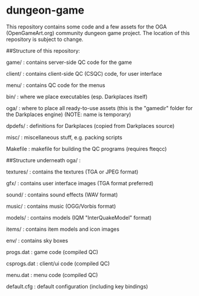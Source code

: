 dungeon-game
============

This repository contains some code and a few assets for the OGA
(OpenGameArt.org) community dungeon game project.  The location
of this repository is subject to change.

##Structure of this repository:

game/     : contains server-side QC code for the game

client/   : contains client-side QC (CSQC) code, for user interface

menu/     : contains QC code for the menus

bin/      : where we place executables (esp. Darkplaces itself)

oga/      : where to place all ready-to-use assets
            (this is the "gamedir" folder for the Darkplaces engine)
            (NOTE: name is temporary)
   
dpdefs/   : definitions for Darkplaces (copied from Darkplaces source)

misc/     : miscellaneous stuff, e.g. packing scripts

Makefile  : makefile for building the QC programs (requires fteqcc)


##Structure underneath oga/ :

textures/    : contains the textures  (TGA or JPEG format)

gfx/         : contains user interface images (TGA format preferred)

sound/       : contains sound effects  (WAV format)

music/       : contains music  (OGG/Vorbis format)

models/      : contains models  (IQM "InterQuakeModel" format)

items/       : contains item models and icon images

env/         : contains sky boxes

progs.dat    : game code (compiled QC)

csprogs.dat  : client/ui code (compiled QC)

menu.dat     : menu code (compiled QC)

default.cfg  : default configuration (including key bindings)

